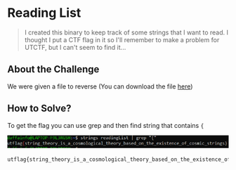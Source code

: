 # Reading List
> I created this binary to keep track of some strings that I want to read. I thought I put a CTF flag in it so I'll remember to make a problem for UTCTF, but I can't seem to find it...

## About the Challenge
We were given a file to reverse (You can download the file [here](readingList))

## How to Solve?
To get the flag you can use grep and then find string that contains `{`

![flag](images/flag.png)

```
utflag{string_theory_is_a_cosmological_theory_based_on_the_existence_of_cosmic_strings}
```